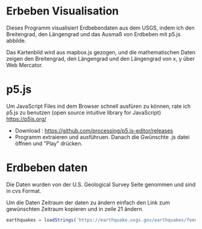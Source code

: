 # Erbeben Visualisation 
Dieses Programm visualisiert Erdbebendaten aus dem USGS, indem ich den Breitengrad, den Längengrad und das Ausmaß von Erdbeben mit p5.js abbilde.

Das Kartenbild wird aus mapbox.js gezogen, und die mathematischen Daten zeigen den Breitengrad, den Längengrad und den Längengrad von x, y über Web Mercator.



# p5.js
Um JavaScript Files ind dem Browser schnell ausfüren zu können, rate ich p5.js zu benutzen (open source intuitive library for JavaScript)
 https://p5js.org/
 
 + Download : https://github.com/processing/p5.js-editor/releases
 + Programm extraieren und ausführuen. Danach die Gwünschte .js datei öffnen und "Play" drücken.
 
 # Erdbeben daten
 Die Daten wurden von der U.S. Geological Survey Seite genommen und sind in cvs Format. 

 Um die Daten Zeitraum der daten zu ändern einfach den Link zum gewünschten Zeitraum kopieren und in zeile 21 ändern.
 
 ```javascript
earthquakes = loadStrings('https://earthquake.usgs.gov/earthquakes/feed/v1.0/summary/all_day.csv');
